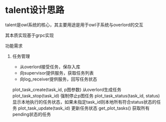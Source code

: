 # talent设计思路

talent是owl系统的核心，其主要用途是用于owl子系统与overlord的交互

其本质实现基于grpc实现

功能需求

1. 任务管理
    - 从overlord接受任务，保存入库
    - 向supervisor提供服务，获取任务列表
    - 向log_receiver提供服务，回写任务状态
    
    plot_task_create(task_id, p图参数) 从overlord生成任务
    plot_task_stop(task_id) 强制停止p图任务
    plot_task_status(task_id, status) 显示本地执行的任务状态，如果未指定task_id则本地所有符合status状态的任务
    plot_task_update(task_id) 更新任务状态
    get_plot_tasks() 获取所有pending状态的任务